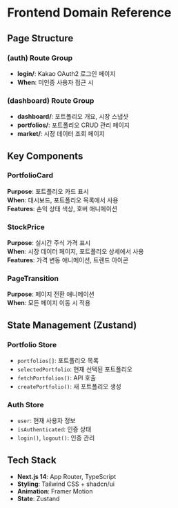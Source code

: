 # Frontend Domain Reference

## Page Structure

### (auth) Route Group
- **login/**: Kakao OAuth2 로그인 페이지
- **When**: 미인증 사용자 접근 시

### (dashboard) Route Group  
- **dashboard/**: 포트폴리오 개요, 시장 스냅샷
- **portfolios/**: 포트폴리오 CRUD 관리 페이지
- **market/**: 시장 데이터 조회 페이지

## Key Components

### PortfolioCard
**Purpose**: 포트폴리오 카드 표시  
**When**: 대시보드, 포트폴리오 목록에서 사용  
**Features**: 손익 상태 색상, 호버 애니메이션

### StockPrice  
**Purpose**: 실시간 주식 가격 표시  
**When**: 시장 데이터 페이지, 포트폴리오 상세에서 사용  
**Features**: 가격 변동 애니메이션, 트렌드 아이콘

### PageTransition
**Purpose**: 페이지 전환 애니메이션  
**When**: 모든 페이지 이동 시 적용

## State Management (Zustand)

### Portfolio Store
- `portfolios[]`: 포트폴리오 목록
- `selectedPortfolio`: 현재 선택된 포트폴리오
- `fetchPortfolios()`: API 호출
- `createPortfolio()`: 새 포트폴리오 생성

### Auth Store  
- `user`: 현재 사용자 정보
- `isAuthenticated`: 인증 상태
- `login()`, `logout()`: 인증 관리

## Tech Stack
- **Next.js 14**: App Router, TypeScript
- **Styling**: Tailwind CSS + shadcn/ui  
- **Animation**: Framer Motion
- **State**: Zustand